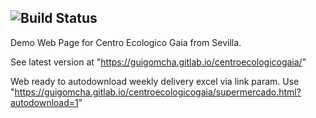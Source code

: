 ![Build Status](https://gitlab.com/guigomcha/centroecologicogaia/badges/master/build.svg)
---

Demo Web Page for Centro Ecologico Gaia from Sevilla.

See latest version at "https://guigomcha.gitlab.io/centroecologicogaia/"

Web ready to autodownload weekly delivery excel via link param. Use "https://guigomcha.gitlab.io/centroecologicogaia/supermercado.html?autodownload=1"